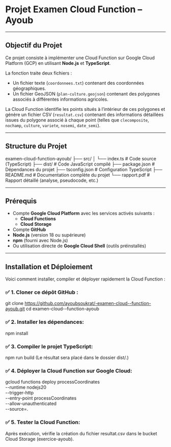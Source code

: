 # Projet Examen Cloud Function – Ayoub

---

##  Objectif du Projet

Ce projet consiste à implémenter une Cloud Function sur Google Cloud Platform (GCP) en utilisant **Node.js** et **TypeScript**. 

La fonction traite deux fichiers :
- Un fichier texte (`coordonnees.txt`) contenant des coordonnées géographiques.
- Un fichier GeoJSON (`plan-culture.geojson`) contenant des polygones associés à différentes informations agricoles.

La Cloud Function identifie les points situés à l’intérieur de ces polygones et génère un fichier CSV (`resultat.csv`) contenant des informations détaillées issues du polygone associé à chaque point (telles que `clecomposite`, `nochamp`, `culture`, `variete`, `nosemi`, `date_semi`).

---

## Structure du Projet

examen-cloud-function-ayoub/
├── src/
│   └── index.ts          # Code source (TypeScript)
├── dist/                 # Code JavaScript compilé
├── package.json          # Dépendances du projet
├── tsconfig.json         # Configuration TypeScript
├── README.md             # Documentation complète du projet
└── rapport.pdf           # Rapport détaillé (analyse, pseudocode, etc.)


---

##  Prérequis

- Compte **Google Cloud Platform** avec les services activés suivants :
  - **Cloud Functions**
  - **Cloud Storage**
- Compte **GitHub**
- **Node.js** (version 18 ou supérieure)
- **npm** (fourni avec Node.js)
- Ou utilisation directe de **Google Cloud Shell** (outils préinstallés)

---

## Installation et Déploiement

Voici comment installer, compiler et déployer rapidement la Cloud Function :

### ✅ **1. Cloner ce dépôt GitHub :**

git clone https://github.com/ayoubsoukrat/-examen-cloud--function-ayoub.git
cd examen-cloud--function-ayoub

### ✅ **2. Installer les dépendances:**

npm install

### ✅ **3. Compiler le projet TypeScript:**

npm run build
(Le résultat sera placé dans le dossier dist/.)

### ✅ **4. Déployer la Cloud Function sur Google Cloud:**

gcloud functions deploy processCoordinates \
  --runtime nodejs20 \
  --trigger-http \
  --entry-point processCoordinates \
  --allow-unauthenticated \
  --source=.

### ✅ **5. Tester la Cloud Function:**

Après exécution, vérifie la création du fichier resultat.csv dans le bucket Cloud Storage (exercice-ayoub).







